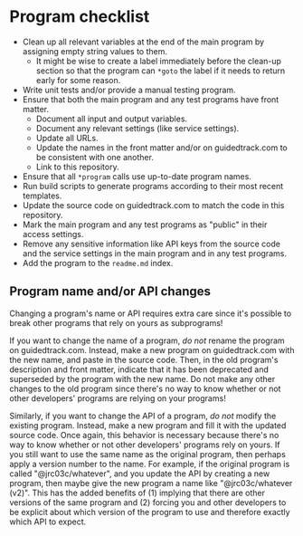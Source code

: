 # Program checklist

- Clean up all relevant variables at the end of the main program by assigning empty string values to them.
  - It might be wise to create a label immediately before the clean-up section so that the program can `*goto` the label if it needs to return early for some reason.
- Write unit tests and/or provide a manual testing program.
- Ensure that both the main program and any test programs have front matter.
  - Document all input and output variables.
  - Document any relevant settings (like service settings).
  - Update all URLs.
  - Update the names in the front matter and/or on guidedtrack.com to be consistent with one another.
  - Link to this repository.
- Ensure that all `*program` calls use up-to-date program names.
- Run build scripts to generate programs according to their most recent templates.
- Update the source code on guidedtrack.com to match the code in this repository.
- Mark the main program and any test programs as "public" in their access settings.
- Remove any sensitive information like API keys from the source code and the service settings in the main program and in any test programs.
- Add the program to the `readme.md` index.

## Program name and/or API changes

Changing a program's name or API requires extra care since it's possible to break other programs that rely on yours as subprograms!

If you want to change the name of a program, _do not_ rename the program on guidedtrack.com. Instead, make a new program on guidedtrack.com with the new name, and paste in the source code. Then, in the old program's description and front matter, indicate that it has been deprecated and superseded by the program with the new name. Do not make any other changes to the old program since there's no way to know whether or not other developers' programs are relying on your programs!

Similarly, if you want to change the API of a program, _do not_ modify the existing program. Instead, make a new program and fill it with the updated source code. Once again, this behavior is necessary because there's no way to know whether or not other developers' programs rely on yours. If you still want to use the same name as the original program, then perhaps apply a version number to the name. For example, if the original program is called "@jrc03c/whatever", and you update the API by creating a new program, then maybe give the new program a name like "@jrc03c/whatever (v2)". This has the added benefits of (1) implying that there are other versions of the same program and (2) forcing you and other developers to be explicit about which version of the program to use and therefore exactly which API to expect.
